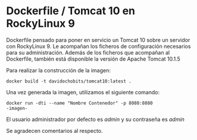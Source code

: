 # Dockerfile / Tomcat 10 en RockyLinux  9

Dockerfile pensado para poner en servicio un Tomcat 10 sobre un servidor con RockyLinux 9. Le acompañan los ficheros de configuración necesarios para su administración. Además de los ficheros que acompañan al Dockerfile, también está disponible la versión de Apache Tomcat 10.1.5

Para realizar la construcción de la imagen:

<code>docker build -t davidochobits/tomcat10:latest .</code>

Una vez generada la imagen, utilizamos el siguiente comando:

<code>docker run -dti --name "Nombre Contenedor" -p 8080:8080 -imagen- </code>

El usuario administrador por defecto es *admin* y su contraseña es *admin*

Se agradecen comentarios al respecto. 
